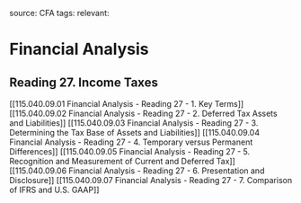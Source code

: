 source: CFA
tags: 
relevant: 

# Financial Analysis

## Reading 27. Income Taxes

[[115.040.09.01 Financial Analysis - Reading 27 - 1. Key Terms]]
[[115.040.09.02 Financial Analysis - Reading 27 - 2. Deferred Tax Assets and Liabilities]]
[[115.040.09.03 Financial Analysis - Reading 27 - 3. Determining the Tax Base of Assets and Liabilities]]
[[115.040.09.04 Financial Analysis - Reading 27 - 4. Temporary versus Permanent Differences]]
[[115.040.09.05 Financial Analysis - Reading 27 - 5. Recognition and Measurement of Current and Deferred Tax]]
[[115.040.09.06 Financial Analysis - Reading 27 - 6. Presentation and Disclosure]]
[[115.040.09.07 Financial Analysis - Reading 27 - 7. Comparison of IFRS and U.S. GAAP]]


